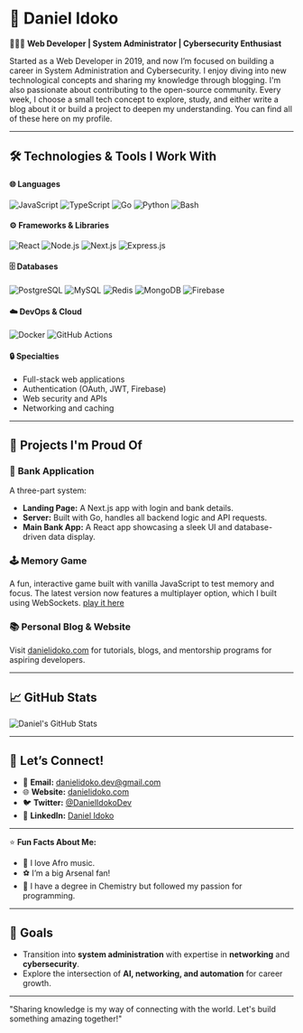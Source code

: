 # 🧪 Daniel Idoko

👨🏿‍💻 **Web Developer | System Administrator | Cybersecurity Enthusiast**   

Started as a Web Developer in 2019, and now I’m focused on building a career in System Administration and Cybersecurity. I enjoy diving into new technological concepts and sharing my knowledge through blogging. I'm also passionate about contributing to the open-source community. Every week, I choose a small tech concept to explore, study, and either write a blog about it or build a project to deepen my understanding. You can find all of these here on my profile.

---
## 🛠️ **Technologies & Tools I Work With**

#### 🌐 **Languages**
![JavaScript](https://img.icons8.com/color/48/000000/javascript.png)
![TypeScript](https://img.icons8.com/color/48/000000/typescript.png)
![Go](https://img.icons8.com/color/48/000000/go.png)
![Python](https://img.icons8.com/color/48/000000/python.png)
![Bash](https://img.icons8.com/ios/50/000000/bash.png)

#### ⚙️ **Frameworks & Libraries**
![React](https://img.icons8.com/ios/50/000000/react.png)
![Node.js](https://img.icons8.com/ios/50/000000/nodejs.png)
![Next.js](https://img.icons8.com/ios/50/000000/next.js.png)
![Express.js](https://img.icons8.com/ios/50/000000/express.png)

#### 🗄️ **Databases**
![PostgreSQL](https://img.icons8.com/ios/50/000000/postgresql.png)
![MySQL](https://img.icons8.com/ios/50/000000/mysql.png)
![Redis](https://img.icons8.com/ios/50/000000/redis.png)
![MongoDB](https://img.icons8.com/ios/50/000000/mongodb.png)
![Firebase](https://img.icons8.com/ios/50/000000/firebase.png)

#### ☁️ **DevOps & Cloud**
![Docker](https://img.icons8.com/ios/50/000000/docker.png)
![GitHub Actions](https://img.icons8.com/ios/50/000000/github-actions.png)

#### 🔒 **Specialties**
- Full-stack web applications  
- Authentication (OAuth, JWT, Firebase)  
- Web security and APIs  
- Networking and caching
  
---

## 🚀 **Projects I'm Proud Of**
### 🏦 **Bank Application**
A three-part system:
- **Landing Page:** A Next.js app with login and bank details.
- **Server:** Built with Go, handles all backend logic and API requests.
- **Main Bank App:** A React app showcasing a sleek UI and database-driven data display.

### 🕹️ **Memory Game**  
A fun, interactive game built with vanilla JavaScript to test memory and focus. The latest version now features a multiplayer option, which I built using WebSockets. [play it here](https://memory-game-v8iu.vercel.app)

### 📚 **Personal Blog & Website**  
Visit [danielidoko.com](https://danielidoko-r3zt.vercel.app/projects) for tutorials, blogs, and mentorship programs for aspiring developers.  

---

## 📈 **GitHub Stats**
![Daniel's GitHub Stats](https://github-readme-stats.vercel.app/api?username=danielidoko&show_icons=true&theme=radical)

---

## 💬 **Let’s Connect!**
- 💌 **Email:** danielidoko.dev@gmail.com  
- 🌐 **Website:** [danielidoko.com](https://danielidoko.com)  
- 🐦 **Twitter:** [@DanielIdokoDev](https://twitter.com/DanielIdokoDev)  
- 💼 **LinkedIn:** [Daniel Idoko](https://linkedin.com/in/danielidoko)  

---

⭐️ **Fun Facts About Me:**  
- 🎵 I love Afro music.  
- ⚽ I’m a big Arsenal fan!  
- 📖 I have a degree in Chemistry but followed my passion for programming.

---

## 🎯 **Goals**
- Transition into **system administration** with expertise in **networking** and **cybersecurity**.  
- Explore the intersection of **AI, networking, and automation** for career growth.  

---
"Sharing knowledge is my way of connecting with the world. Let's build something amazing together!"  
